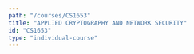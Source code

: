 ```yaml
---
path: "/courses/CS1653"
title: "APPLIED CRYPTOGRAPHY AND NETWORK SECURITY"
id: "CS1653"
type: "individual-course"
---
```


